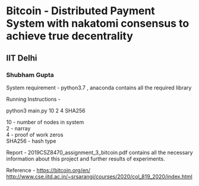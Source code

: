 # Bitcoin - Distributed Payment System with nakatomi consensus to achieve true decentrality
## IIT Delhi 
### Shubham Gupta

System requirement - 
python3.7 , anaconda contains all the required library

Running Instructions - 

python3 main.py 10 2 4 SHA256 

10 - number of nodes in system <br/>
2 - narray <br/>
4 - proof of work zeros <br/>
SHA256 - hash type <br/>

Report - 2019CSZ8470_assignment_3_bitcoin.pdf contains all the necessary information about this project and further results of experiments.<br/>


Reference -
https://bitcoin.org/en/ <br/>
http://www.cse.iitd.ac.in/~srsarangi/courses/2020/col_819_2020/index.html <br/>
